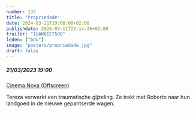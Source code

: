 ```yaml
---
number: 133
title: "Propriedade"
date: 2024-03-21T19:00:00+02:00
publishdate: 2024-03-11T22:14:26+02:00
trailer: "1UANQEET5O8"
leden: ["bdu"]
image: "posters/propriedade.jpg"
draft: false
---
```


##### 21/03/2023 19:00

[Cinema Nova (Offscreen)](https://www.offscreen.be/nl/offscreen-film-festival-2024/offscreenings-2024/property)

Tereza verwerkt een traumatische gijzeling. Ze trekt met Roberto naar hun landgoed in de nieuwe
gepantserde wagen.
<!--more-->
